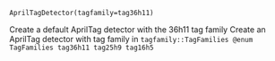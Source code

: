 ```
AprilTagDetector(tagfamily=tag36h11)
```

Create a default AprilTag detector with the 36h11 tag family Create an AprilTag detector with tag family in `tagfamily::TagFamilies @enum TagFamilies tag36h11 tag25h9 tag16h5`
